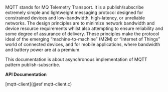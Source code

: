 MQTT stands for MQ Telemetry Transport. It is a publish/subscribe extremely simple and lightweight messaging protocol
designed for constrained devices and low-bandwidth, high-latency, or unreliable networks. The design principles are to
minimize network bandwidth and device resource requirements whilst also attempting to ensure reliability and some degree
of assurance of delivery. These principles make the protocol ideal of the emerging “machine-to-machine” (M2M)
or “Internet of Things” world of connected devices, and for mobile applications, where bandwidth and battery power are at a premium.

This documentation is about asynchronous implementation of MQTT pattern publish-subscribe.

<B> API Documentation </B>

[mqtt-client](@ref mqtt-client.c) <BR>
